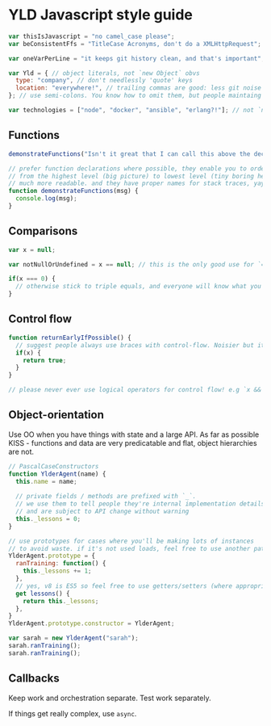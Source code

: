# YLD Javascript style guide

```javascript
var thisIsJavascript = "no camel_case please";
var beConsistentFfs = "TitleCase Acronyms, don't do a XMLHttpRequest";

var oneVarPerLine = "it keeps git history clean, and that's important";

var Yld = { // object literals, not `new Object` obvs
  type: "company", // don't needlessly 'quote' keys
  location: "everywhere!", // trailing commas are good: less git noise when adding/rearranging keys. we write node so it has no legacy issues
}; // use semi-colons. You know how to omit them, but people maintaing your code might not :)

var technologies = ["node", "docker", "ansible", "erlang?!"]; // not `new Array`, obvs
```

## Functions

```javascript
demonstrateFunctions("Isn't it great that I can call this above the declaration in the same scope?");

// prefer function declarations where possible, they enable you to order your code
// from the highest level (big picture) to lowest level (tiny boring helpers) which is
// much more readable. and they have proper names for stack traces, yay!
function demonstrateFunctions(msg) {
  console.log(msg);
}
```

## Comparisons

```javascript
var x = null;

var notNullOrUndefined = x == null; // this is the only good use for `==`, avoiding the ugly `x === undefined || x === null`

if(x === 0) {
  // otherwise stick to triple equals, and everyone will know what you're trying to do!
}
```

## Control flow

```javascript
function returnEarlyIfPossible() {
  // suggest people always use braces with control-flow. Noisier but it does make things explicit.
  if(x) {
    return true;
  }
}

// please never ever use logical operators for control flow! e.g `x && x.explode()`
```

## Object-orientation

Use OO when you have things with state and a large API. As far as possible KISS - functions and data are very predicatable and flat, object hierarchies are not.

```javascript
// PascalCaseConstructors
function YlderAgent(name) {
  this.name = name;
  
  // private fields / methods are prefixed with `_`. 
  // we use them to tell people they're internal implementation details
  // and are subject to API change without warning
  this._lessons = 0; 
}

// use prototypes for cases where you'll be making lots of instances
// to avoid waste. if it's not used loads, feel free to use another pattern (just keep it readable).
YlderAgent.prototype = {
  ranTraining: function() {
    this._lessons += 1;
  },
  // yes, v8 is ES5 so feel free to use getters/setters (where appropriate, don't surprise ppl!)
  get lessons() {
    return this._lessons;
  },
}
YlderAgent.prototype.constructor = YlderAgent;

var sarah = new YlderAgent("sarah");
sarah.ranTraining();
sarah.ranTraining();
```

## Callbacks

Keep work and orchestration separate. Test work separately.

If things get really complex, use `async`.
